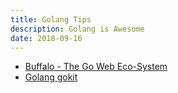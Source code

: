 ```yaml
---
title: Golang Tips
description: Golang is Awesome
date: 2018-09-16
---
```


* [Buffalo - The Go Web Eco-System](https://github.com/gobuffalo)
* [Golang gokit](https://gokit.io)
